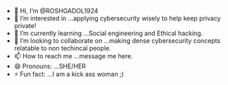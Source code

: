 - 👋 Hi, I’m @ROSHGADOL1924
- 👀 I’m interested in ...applying cybersecurity wisely to help keep privacy private!
- 🌱 I’m currently learning ...Social engineering and Ethical hacking.
- 💞️ I’m looking to collaborate on ...making dense cybersecurity concepts relatable to non techincal people.
- 📫 How to reach me ...message me here.
- 😄 Pronouns: ...SHE/HER
- ⚡ Fun fact: ...I am a kick ass woman ;)

<!---
ROSHGADOL1924/ROSHGADOL1924 is a ✨ special ✨ repository because its `README.md` (this file) appears on your GitHub profile.
You can click the Preview link to take a look at your changes.
--->
